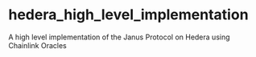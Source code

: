 # hedera_high_level_implementation
A high level implementation of the Janus Protocol on Hedera using Chainlink Oracles
